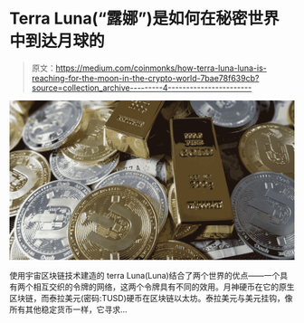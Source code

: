 # Terra Luna(“露娜”)是如何在秘密世界中到达月球的

> 原文：<https://medium.com/coinmonks/how-terra-luna-luna-is-reaching-for-the-moon-in-the-crypto-world-7bae78f639cb?source=collection_archive---------4----------------------->

![](img/6ece7deb4ede4272cbd7288d2af406fb.png)

使用宇宙区块链技术建造的 terra Luna(Luna)结合了两个世界的优点——一个具有两个相互交织的令牌的网络，这两个令牌具有不同的效用。月神硬币在它的原生区块链，而泰拉美元(密码:TUSD)硬币在区块链以太坊。泰拉美元与美元挂钩，像所有其他稳定货币一样，它寻求…